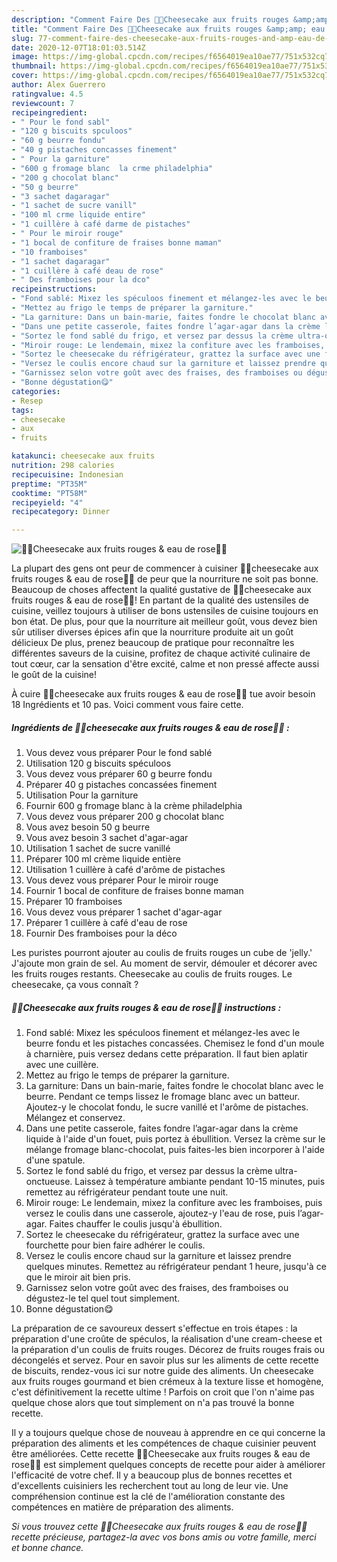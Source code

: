 ```yaml
---
description: "Comment Faire Des 🍰🍓Cheesecake aux fruits rouges &amp;amp; eau de rose🍓🍰"
title: "Comment Faire Des 🍰🍓Cheesecake aux fruits rouges &amp;amp; eau de rose🍓🍰"
slug: 77-comment-faire-des-cheesecake-aux-fruits-rouges-and-amp-eau-de-rose
date: 2020-12-07T18:01:03.514Z
image: https://img-global.cpcdn.com/recipes/f6564019ea10ae77/751x532cq70/🍰🍓cheesecake-aux-fruits-rouges-eau-de-rose🍓🍰-photo-principale-de-la-recette.jpg
thumbnail: https://img-global.cpcdn.com/recipes/f6564019ea10ae77/751x532cq70/🍰🍓cheesecake-aux-fruits-rouges-eau-de-rose🍓🍰-photo-principale-de-la-recette.jpg
cover: https://img-global.cpcdn.com/recipes/f6564019ea10ae77/751x532cq70/🍰🍓cheesecake-aux-fruits-rouges-eau-de-rose🍓🍰-photo-principale-de-la-recette.jpg
author: Alex Guerrero
ratingvalue: 4.5
reviewcount: 7
recipeingredient:
- " Pour le fond sabl"
- "120 g biscuits spculoos"
- "60 g beurre fondu"
- "40 g pistaches concasses finement"
- " Pour la garniture"
- "600 g fromage blanc  la crme philadelphia"
- "200 g chocolat blanc"
- "50 g beurre"
- "3 sachet dagaragar"
- "1 sachet de sucre vanill"
- "100 ml crme liquide entire"
- "1 cuillère à café darme de pistaches"
- " Pour le miroir rouge"
- "1 bocal de confiture de fraises bonne maman"
- "10 framboises"
- "1 sachet dagaragar"
- "1 cuillère à café deau de rose"
- " Des framboises pour la dco"
recipeinstructions:
- "Fond sablé: Mixez les spéculoos finement et mélangez-les avec le beurre fondu et les pistaches concassées. Chemisez le fond d&#39;un moule à charnière, puis versez dedans cette préparation. Il faut bien aplatir avec une cuillère."
- "Mettez au frigo le temps de préparer la garniture."
- "La garniture: Dans un bain-marie, faites fondre le chocolat blanc avec le beurre. Pendant ce temps lissez le fromage blanc avec un batteur. Ajoutez-y le chocolat fondu, le sucre vanillé et l&#39;arôme de pistaches. Mélangez et conservez."
- "Dans une petite casserole, faites fondre l’agar-agar dans la crème liquide à l&#39;aide d&#39;un fouet, puis portez à ébullition. Versez la crème sur le mélange fromage blanc-chocolat, puis faites-les bien incorporer à l&#39;aide d&#39;une spatule."
- "Sortez le fond sablé du frigo, et versez par dessus la crème ultra-onctueuse. Laissez à température ambiante pendant 10-15 minutes, puis remettez au réfrigérateur pendant toute une nuit."
- "Miroir rouge: Le lendemain, mixez la confiture avec les framboises, puis versez le coulis dans une casserole, ajoutez-y l&#39;eau de rose, puis l’agar-agar. Faites chauffer le coulis jusqu&#39;à ébullition."
- "Sortez le cheesecake du réfrigérateur, grattez la surface avec une fourchette pour bien faire adhérer le coulis."
- "Versez le coulis encore chaud sur la garniture et laissez prendre quelques minutes. Remettez au réfrigérateur pendant 1 heure, jusqu&#39;à ce que le miroir ait bien pris."
- "Garnissez selon votre goût avec des fraises, des framboises ou dégustez-le tel quel tout simplement."
- "Bonne dégustation😋"
categories:
- Resep
tags:
- cheesecake
- aux
- fruits

katakunci: cheesecake aux fruits 
nutrition: 298 calories
recipecuisine: Indonesian
preptime: "PT35M"
cooktime: "PT58M"
recipeyield: "4"
recipecategory: Dinner

---
```



![🍰🍓Cheesecake aux fruits rouges &amp; eau de rose🍓🍰](https://img-global.cpcdn.com/recipes/f6564019ea10ae77/751x532cq70/🍰🍓cheesecake-aux-fruits-rouges-eau-de-rose🍓🍰-photo-principale-de-la-recette.jpg)

La plupart des gens ont peur de commencer à cuisiner 🍰🍓cheesecake aux fruits rouges &amp; eau de rose🍓🍰 de peur que la nourriture ne soit pas bonne. Beaucoup de choses affectent la qualité gustative de 🍰🍓cheesecake aux fruits rouges &amp; eau de rose🍓🍰! En partant de la qualité des ustensiles de cuisine, veillez toujours à utiliser de bons ustensiles de cuisine toujours en bon état. De plus, pour que la nourriture ait meilleur goût, vous devez bien sûr utiliser diverses épices afin que la nourriture produite ait un goût délicieux De plus, prenez beaucoup de pratique pour reconnaître les différentes saveurs de la cuisine, profitez de chaque activité culinaire de tout cœur, car la sensation d'être excité, calme et non pressé affecte aussi le goût de la cuisine!

<!--inarticleads1-->

À cuire 🍰🍓cheesecake aux fruits rouges &amp; eau de rose🍓🍰 tue avoir besoin 18 Ingrédients et 10 pas. Voici comment vous faire cette.

##### Ingrédients de 🍰🍓cheesecake aux fruits rouges &amp; eau de rose🍓🍰 :

1. Vous devez vous préparer  Pour le fond sablé
1. Utilisation 120 g biscuits spéculoos
1. Vous devez vous préparer 60 g beurre fondu
1. Préparer 40 g pistaches concassées finement
1. Utilisation  Pour la garniture
1. Fournir 600 g fromage blanc à la crème philadelphia
1. Vous devez vous préparer 200 g chocolat blanc
1. Vous avez besoin 50 g beurre
1. Vous avez besoin 3 sachet d&#39;agar-agar
1. Utilisation 1 sachet de sucre vanillé
1. Préparer 100 ml crème liquide entière
1. Utilisation 1 cuillère à café d&#39;arôme de pistaches
1. Vous devez vous préparer  Pour le miroir rouge
1. Fournir 1 bocal de confiture de fraises bonne maman
1. Préparer 10 framboises
1. Vous devez vous préparer 1 sachet d&#39;agar-agar
1. Préparer 1 cuillère à café d&#39;eau de rose
1. Fournir  Des framboises pour la déco


Les puristes pourront ajouter au coulis de fruits rouges un cube de &#39;jelly.&#39; J&#39;ajoute mon grain de sel. Au moment de servir, démouler et décorer avec les fruits rouges restants. Cheesecake au coulis de fruits rouges. Le cheesecake, ça vous connaît ? 

<!--inarticleads2-->

##### 🍰🍓Cheesecake aux fruits rouges &amp; eau de rose🍓🍰 instructions :

1. Fond sablé: Mixez les spéculoos finement et mélangez-les avec le beurre fondu et les pistaches concassées. Chemisez le fond d&#39;un moule à charnière, puis versez dedans cette préparation. Il faut bien aplatir avec une cuillère.
1. Mettez au frigo le temps de préparer la garniture.
1. La garniture: Dans un bain-marie, faites fondre le chocolat blanc avec le beurre. Pendant ce temps lissez le fromage blanc avec un batteur. Ajoutez-y le chocolat fondu, le sucre vanillé et l&#39;arôme de pistaches. Mélangez et conservez.
1. Dans une petite casserole, faites fondre l’agar-agar dans la crème liquide à l&#39;aide d&#39;un fouet, puis portez à ébullition. Versez la crème sur le mélange fromage blanc-chocolat, puis faites-les bien incorporer à l&#39;aide d&#39;une spatule.
1. Sortez le fond sablé du frigo, et versez par dessus la crème ultra-onctueuse. Laissez à température ambiante pendant 10-15 minutes, puis remettez au réfrigérateur pendant toute une nuit.
1. Miroir rouge: Le lendemain, mixez la confiture avec les framboises, puis versez le coulis dans une casserole, ajoutez-y l&#39;eau de rose, puis l’agar-agar. Faites chauffer le coulis jusqu&#39;à ébullition.
1. Sortez le cheesecake du réfrigérateur, grattez la surface avec une fourchette pour bien faire adhérer le coulis.
1. Versez le coulis encore chaud sur la garniture et laissez prendre quelques minutes. Remettez au réfrigérateur pendant 1 heure, jusqu&#39;à ce que le miroir ait bien pris.
1. Garnissez selon votre goût avec des fraises, des framboises ou dégustez-le tel quel tout simplement.
1. Bonne dégustation😋


La préparation de ce savoureux dessert s&#39;effectue en trois étapes : la préparation d&#39;une croûte de spéculos, la réalisation d&#39;une cream-cheese et la préparation d&#39;un coulis de fruits rouges. Décorez de fruits rouges frais ou décongelés et servez. Pour en savoir plus sur les aliments de cette recette de biscuits, rendez-vous ici sur notre guide des aliments. Un cheesecake aux fruits rouges gourmand et bien crémeux à la texture lisse et homogène, c&#39;est définitivement la recette ultime ! Parfois on croit que l&#39;on n&#39;aime pas quelque chose alors que tout simplement on n&#39;a pas trouvé la bonne recette. 

<!--inarticleads1-->

<p>
Il y a toujours quelque chose de nouveau à apprendre en ce qui concerne la préparation des aliments et les compétences de chaque cuisinier peuvent être améliorées. Cette recette 🍰🍓Cheesecake aux fruits rouges &amp; eau de rose🍓🍰 est simplement quelques concepts de recette pour aider à améliorer l'efficacité de votre chef. Il y a beaucoup plus de bonnes recettes et d'excellents cuisiniers les recherchent tout au long de leur vie. Une compréhension continue est la clé de l'amélioration constante des compétences en matière de préparation des aliments.
</p>

<p>
<i>Si vous trouvez cette 🍰🍓Cheesecake aux fruits rouges &amp; eau de rose🍓🍰 recette précieuse, partagez-la avec vos bons amis ou votre famille, merci et bonne chance.</i>
</p>
